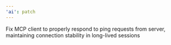 ```yaml
---
'ai': patch
---
```


Fix MCP client to properly respond to ping requests from server, maintaining connection stability in long-lived sessions
